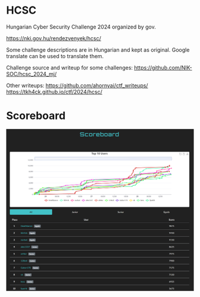 # HCSC

Hungarian Cyber Security Challenge 2024 organized by gov.

<https://nki.gov.hu/rendezvenyek/hcsc/>

Some challenge descriptions are in Hungarian and kept as original. Google translate can be used to translate them.

Challenge source and writeup for some challenges:
<https://github.com/NIK-SOC/hcsc_2024_mj/>

Other writeups:
<https://github.com/ahornyai/ctf_writeups/>
<https://tkh4ck.github.io/ctf/2024/hcsc/>
# Scoreboard 
![](scoreboard.png)



